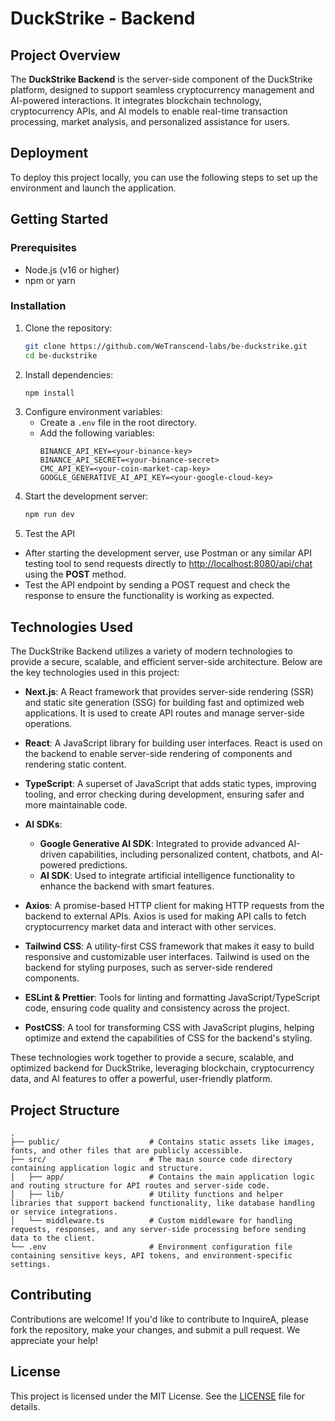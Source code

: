 
# DuckStrike - Backend

## Project Overview
The **DuckStrike Backend** is the server-side component of the DuckStrike platform, designed to support seamless cryptocurrency management and AI-powered interactions. It integrates blockchain technology, cryptocurrency APIs, and AI models to enable real-time transaction processing, market analysis, and personalized assistance for users.

## Deployment
To deploy this project locally, you can use the following steps to set up the environment and launch the application.

## Getting Started

### Prerequisites
- Node.js (v16 or higher)
- npm or yarn

### Installation
1. Clone the repository:
    ```bash
    git clone https://github.com/WeTranscend-labs/be-duckstrike.git
    cd be-duckstrike
    ```
2. Install dependencies:
    ```bash
	npm install
    ```
3. Configure environment variables:
   - Create a `.env` file in the root directory.
   - Add the following variables:
		```env
		BINANCE_API_KEY=<your-binance-key>
		BINANCE_API_SECRET=<your-binance-secret>
		CMC_API_KEY=<your-coin-market-cap-key>
		GOOGLE_GENERATIVE_AI_API_KEY=<your-google-cloud-key>
		```
4. Start the development server:
   ```bash
   npm run dev
   ```
5.  Test the API
-   After starting the development server, use Postman or any similar API testing tool to send requests directly to [http://localhost:8080/api/chat](http://localhost:8080/api/chat) using the **POST** method.
-   Test the API endpoint by sending a POST request and check the response to ensure the functionality is working as expected.

## Technologies Used

The DuckStrike Backend utilizes a variety of modern technologies to provide a secure, scalable, and efficient server-side architecture. Below are the key technologies used in this project:

- **Next.js**: A React framework that provides server-side rendering (SSR) and static site generation (SSG) for building fast and optimized web applications. It is used to create API routes and manage server-side operations.
  
- **React**: A JavaScript library for building user interfaces. React is used on the backend to enable server-side rendering of components and rendering static content.

- **TypeScript**: A superset of JavaScript that adds static types, improving tooling, and error checking during development, ensuring safer and more maintainable code.

- **AI SDKs**:
  - **Google Generative AI SDK**: Integrated to provide advanced AI-driven capabilities, including personalized content, chatbots, and AI-powered predictions.
  - **AI SDK**: Used to integrate artificial intelligence functionality to enhance the backend with smart features.

- **Axios**: A promise-based HTTP client for making HTTP requests from the backend to external APIs. Axios is used for making API calls to fetch cryptocurrency market data and interact with other services.

- **Tailwind CSS**: A utility-first CSS framework that makes it easy to build responsive and customizable user interfaces. Tailwind is used on the backend for styling purposes, such as server-side rendered components.

- **ESLint & Prettier**: Tools for linting and formatting JavaScript/TypeScript code, ensuring code quality and consistency across the project.

- **PostCSS**: A tool for transforming CSS with JavaScript plugins, helping optimize and extend the capabilities of CSS for the backend's styling.

These technologies work together to provide a secure, scalable, and optimized backend for DuckStrike, leveraging blockchain, cryptocurrency data, and AI features to offer a powerful, user-friendly platform.


## Project Structure
```
.  
├── public/                    # Contains static assets like images, fonts, and other files that are publicly accessible.  
├── src/                       # The main source code directory containing application logic and structure.  
│   ├── app/                   # Contains the main application logic and routing structure for API routes and server-side code.  
│   ├── lib/                   # Utility functions and helper libraries that support backend functionality, like database handling or service integrations.  
│   └── middleware.ts          # Custom middleware for handling requests, responses, and any server-side processing before sending data to the client.  
└── .env                       # Environment configuration file containing sensitive keys, API tokens, and environment-specific settings.  

```

## Contributing

Contributions are welcome! If you'd like to contribute to InquireA, please fork the repository, make your changes, and submit a pull request. We appreciate your help!

## License
This project is licensed under the MIT License. See the [LICENSE](./LICENSE) file for details.





